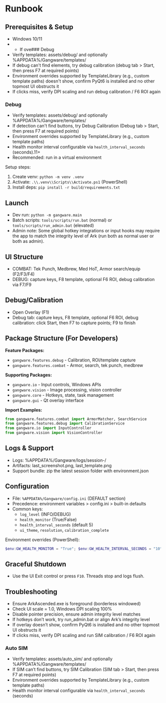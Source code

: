 # Runbook

## Prerequisites & Setup
- Windows 10/11
- - If ove### Debug
- Verify templates: assets/debug/ and optionally %APPDATA%/Gangware/templates/
- If debug can't find elements, try debug calibration (debug tab > Start, then press F7 at required points)
- Environment overrides supported by TemplateLibrary (e.g., custom template paths) doesn't show, confirm PyQt6 is installed and no other topmost UI obstructs it
- If clicks miss, verify DPI scaling and run debug calibration / F6 ROI again

### Debug
- Verify templates: assets/debug/ and optionally %APPDATA%/Gangware/templates/
- If detection can't find buttons, try Debug Calibration (Debug tab > Start, then press F7 at required points)
- Environment overrides supported by TemplateLibrary (e.g., custom template paths)
- Health monitor interval configurable via `health_interval_seconds` (seconds).11+
- Recommended: run in a virtual environment

Setup steps:
1) Create venv: `python -m venv .venv`
2) Activate: `.\\.venv\\Scripts\\Activate.ps1` (PowerShell)
3) Install deps: `pip install -r build/requirements.txt`

## Launch
- Dev run: `python -m gangware.main`
- Batch scripts: `tools/scripts/run.bat` (normal) or `tools/scripts/run_admin.bat` (elevated)
- Admin note: Some global hotkey integrations or input hooks may require the app to match the integrity level of Ark (run both as normal user or both as admin).

## UI Structure
- COMBAT: Tek Punch, Medbrew, Med HoT, Armor search/equip (F2/F3/F4)
- DEBUG: capture keys, F8 template, optional F6 ROI, debug calibration via F7/F9

## Debug/Calibration
- Open Overlay (F1)
- Debug tab: capture keys, F8 template, optional F6 ROI, debug calibration: click Start, then F7 to capture points; F9 to finish

## Package Structure (For Developers)
**Feature Packages:**
- `gangware.features.debug` - Calibration, ROI/template capture
- `gangware.features.combat` - Armor, search, tek punch, medbrew

**Supporting Packages:**
- `gangware.io` - Input controls, Windows APIs
- `gangware.vision` - Image processing, vision controller
- `gangware.core` - Hotkeys, state, task management
- `gangware.gui` - Qt overlay interface

**Import Examples:**
```python
from gangware.features.combat import ArmorMatcher, SearchService
from gangware.features.debug import CalibrationService
from gangware.io import InputController
from gangware.vision import VisionController
```

## Logs & Support
- Logs: %APPDATA%/Gangware/logs/session-<ts>/
- Artifacts: last_screenshot.png, last_template.png
- Support bundle: zip the latest session folder with environment.json

## Configuration
- File: `%APPDATA%/Gangware/config.ini` (DEFAULT section)
- Precedence: environment variables > config.ini > built-in defaults
- Common keys:
	- `log_level` (INFO/DEBUG)
	- `health_monitor` (True/False)
	- `health_interval_seconds` (default 5)
	- `ui_theme`, `resolution`, `calibration_complete`

Environment overrides (PowerShell):
```powershell
$env:GW_HEALTH_MONITOR = "True"; $env:GW_HEALTH_INTERVAL_SECONDS = "10"
```

## Graceful Shutdown
- Use the UI Exit control or press `F10`. Threads stop and logs flush.

## Troubleshooting
- Ensure ArkAscended.exe is foreground (borderless windowed)
- Check UI scale = 1.0, Windows DPI scaling 100%
- Disable pointer precision, ensure admin integrity level matches
- If hotkeys don’t work, try run_admin.bat or align Ark’s integrity level
- If overlay doesn’t show, confirm PyQt6 is installed and no other topmost UI obstructs it
- If clicks miss, verify DPI scaling and run SIM calibration / F6 ROI again

### Auto SIM
- Verify templates: assets/auto_sim/ and optionally %APPDATA%/Gangware/templates/
- If SIM can’t find buttons, try SIM Calibration (SIM tab > Start, then press F7 at required points)
- Environment overrides supported by TemplateLibrary (e.g., custom template paths)
- Health monitor interval configurable via `health_interval_seconds` (seconds)
